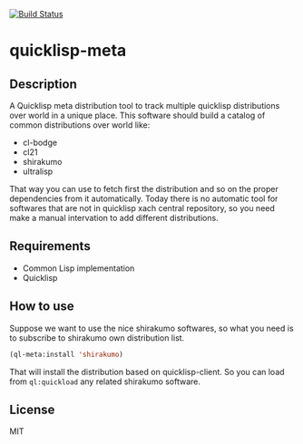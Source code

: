 [![Build Status](https://travis-ci.org/commonlispbr/quicklisp-meta.svg?branch=master)](https://travis-ci.org/commonlispbr/quicklisp-meta)

# quicklisp-meta

## Description

A Quicklisp meta distribution tool to track multiple quicklisp
distributions over world in a unique place. This software should build
a catalog of common distributions over world like:

+ cl-bodge
+ cl21
+ shirakumo
+ ultralisp

That way you can use to fetch first the distribution and so on the
proper dependencies from it automatically. Today there is no automatic
tool for softwares that are not in quicklisp xach central repository,
so you need make a manual intervation to add different distributions.

## Requirements

+ Common Lisp implementation
+ Quicklisp

## How to use

Suppose we want to use the nice shirakumo softwares, so what you need
is to subscribe to shirakumo own distribution list.

``` lisp
(ql-meta:install 'shirakumo)
```

That will install the distribution based on quicklisp-client. So you
can load from `ql:quickload` any related shirakumo software.



## License

MIT
